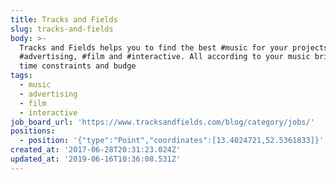 ```yaml
---
title: Tracks and Fields
slug: tracks-and-fields
body: >-
  Tracks and Fields helps you to find the best #music for your projects in
  #advertising, #film and #interactive. All according to your music briefing,
  time constraints and budge
tags:
  - music
  - advertising
  - film
  - interactive
job_board_url: 'https://www.tracksandfields.com/blog/category/jobs/'
positions:
  - position: '{"type":"Point","coordinates":[13.4024721,52.5361833]}'
created_at: '2017-06-28T20:31:23.024Z'
updated_at: '2019-06-16T10:36:08.531Z'
---
```


